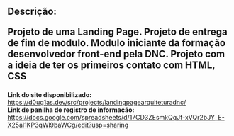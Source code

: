 
## Descrição: <p>Projeto de uma Landing Page. Projeto de entrega de fim de modulo. Modulo iniciante da formação desenvolvedor front-end pela DNC. Projeto com a ideia de ter os primeiros contato com HTML, CSS</p>
<strong>Link do site disponibilizado:</strong> https://d0ug1as.dev/src/projects/landingpagearquiteturadnc/ <br>
<b>Link de panilha de registro de informação:</b> https://docs.google.com/spreadsheets/d/17CD3ZEsmkQqJf-xVQr2bJY_E-X25al1KP3qWl9baWCg/edit?usp=sharing
